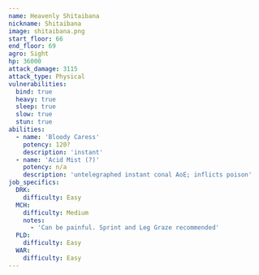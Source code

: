 ```yaml
---
name: Heavenly Shitaibana
nickname: Shitaibana
image: shitaibana.png
start_floor: 66
end_floor: 69
agro: Sight
hp: 36000
attack_damage: 3115
attack_type: Physical
vulnerabilities:
  bind: true
  heavy: true
  sleep: true
  slow: true
  stun: true
abilities:
  - name: 'Bloody Caress'
    potency: 120?
    description: 'instant'
  - name: 'Acid Mist (?)'
    potency: n/a
    description: 'untelegraphed instant conal AoE; inflicts poison'
job_specifics:
  DRK:
    difficulty: Easy
  MCH:
    difficulty: Medium
    notes:
      - 'Can be painful. Sprint and Leg Graze recommended'
  PLD:
    difficulty: Easy
  WAR:
    difficulty: Easy
---
```

